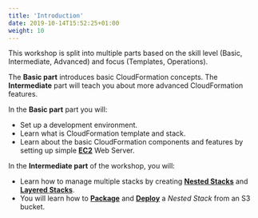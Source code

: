 ```yaml
---
title: 'Introduction'
date: 2019-10-14T15:52:25+01:00
weight: 10
---
```


This workshop is split into multiple parts based on the skill level (Basic, Intermediate, Advanced) and focus (Templates, Operations).

The **Basic part** introduces basic CloudFormation concepts. The  **Intermediate** part will teach you about more advanced CloudFormation features.

In the **Basic part** part you will:

+ Set up a development environment.
+ Learn what is CloudFormation template and stack.
+ Learn about the basic CloudFormation components and features by setting up simple **[EC2](https://aws.amazon.com/ec2/)** Web Server.

In the **Intermediate part** of the workshop, you will:

+ Learn how to manage multiple stacks by creating **[Nested Stacks](https://docs.aws.amazon.com/AWSCloudFormation/latest/UserGuide/using-cfn-nested-stacks.html)**
and **[Layered Stacks](https://docs.aws.amazon.com/AWSCloudFormation/latest/UserGuide/using-cfn-stack-exports.html)**.
+ You will learn how to **[Package](https://docs.aws.amazon.com/AWSCloudFormation/latest/UserGuide/using-cfn-cli-package.html)**
and **[Deploy](https://docs.aws.amazon.com/AWSCloudFormation/latest/UserGuide/using-cfn-cli-deploy.html)** a _Nested Stack_ from an S3 bucket.
